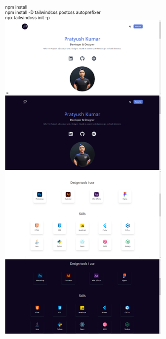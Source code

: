 npm install<br>
npm install -D tailwindcss postcss autoprefixer<br>
npx tailwindcss init -p<br>
<img src='https://raw.githubusercontent.com/Glitchier/Sample-Portfolio-using-React-tailwind.css/main/public/screenshot.png'>
<img src='https://github.com/Glitchier/Sample-Portfolio-using-React-tailwind.css/blob/main/public/Screenshot-dark.png'>
<img src='https://raw.githubusercontent.com/Glitchier/Sample-Portfolio-using-React-tailwind.css/main/public/Screenshot1.png'>
<img src='https://raw.githubusercontent.com/Glitchier/Sample-Portfolio-using-React-tailwind.css/main/public/Screenshot1-dark.png'>
